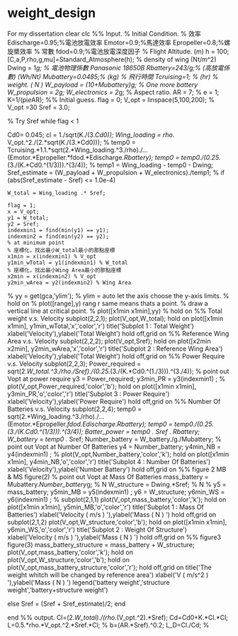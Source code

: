 # weight_design
For my dissertation
clear
clc
%% Input.
% Initial Condition.
% 效率
Edischarge=0.95;%電池放電效率
Emotor=0.9;%馬達效率
Epropeller=0.8;%螺旋槳效率
% 常數
fdod=0.9;%電池放電深度因子
% Flight Altitude. (m)
h = 100;
[C,a,P,rho,g,mu]=Standard_Atmosphere(h);
% density of wing (Nt/m^2)
Dwing = 1*g;
% 電池物理係數 Panasonic 18650B
Rbattery=243/g;%  (高放電係數) (Wh/Nt) 
Mubattery=0.0485;%  (kg) 
% 飛行時間 
Tcruising=1; % (hr)
% weight. ( N )
W_payload = (10+Mubattery)*g; % One more battery
W_propulsion = 2*g;
W_electronics = 2*g;
% Aspect ratio.
AR = 7;
%
e = 1;
K=1/(pi*e*AR);
%% Initial guess.
flag = 0;
 V_opt = linspace(5,100,200);
% V_opt =30
Sref = 3.0;

% Try Sref
while flag < 1
    
Cd0= 0.045;
cl = 1./sqrt(K./(3.*Cd0));
Wing_loading = rho.* V_opt.^2./(2.*sqrt(K./(3.*Cd0)));
%
temp0 = Tcruising.*1.1.*sqrt(2.*Wing_loading.^3./rho)./...
    (Emotor.*Epropeller.*fdod.*Edischarge.*Rbattery);
temp0 = temp0./(0.25.*(3./(K.*Cd0.^(1/3))).^(3/4));
%
temp1 = Wing_loading - temp0 - Dwing;
Sref_estimate = (W_payload + W_propulsion + W_electronics)./temp1;
%
if (abs(Sref_estimate - Sref) <= 1.0e-4)
    
    
    
    W_total = Wing_loading .* Sref;
    
    flag = 1;
    x = V_opt;
    y1 = W_total;
    y2 = Sref;
    indexmin1 = find(min(y1) == y1);
    indexmin2 = find(min(y2) == y2);
    % at minimum point
    % 座標化，找出最小W_total最小的那點座標
    x1min = x(indexmin1) % V_opt  
    y1min_wTotal = y1(indexmin1) % W_total
    % 座標化，找出最小Wing Area最小的那點座標
    x2min = x(indexmin2) % V_opt  
    y2min_wArea = y2(indexmin2) % Wing Area
%     yy = get(gca,'ylim'); %  ylim = auto let the axis choose the y-axis limits. 
%     hold on
%     plot([range],y) rang r same means thats a point.
%     draw a vertical line at critical point.
%     plot([x1min x1min],yy)
%     hold on
    %% Total weight v.s. Velocity
    subplot(2,2,1);
    plot(V_opt,W_total);
    hold on
    plot([x1min x1min], y1min_wTotal,'x','color','r')
    title('Subplot 1 : Total Weight')
    xlabel('Velocity'),ylabel('Total Weight')
    hold off,grid on
    %% Reference Wing Area v.s. Velocity
    subplot(2,2,2);
    plot(V_opt,Sref);
    hold on
    plot([x2min x2min], y2min_wArea,'x','color','r')
    title('Subplot 2 : Reference Wing Area')
    xlabel('Velocity'),ylabel('Total Weight')
    hold off,grid on
    %% Power Require v.s. Velocity
    subplot(2,2,3);
    Power_required = sqrt(2.*W_total.^3./rho./Sref)./(0.25.*(3./(K.*Cd0.^(1./3))).^(3./4));
    % point out Vopt at power require
    y3 = Power_required;
    y3min_PR = y3(indexmin1) ;
    %
    plot(V_opt,Power_required,'color','b');
    hold on
    plot([x1min x1min], y3min_PR,'o','color','r')
    title('Subplot 3 : Power Require')
    xlabel('Velocity'),ylabel('Power Require')
    hold off,grid on
    %% Number Of Batteries v.s. Velocity
    subplot(2,2,4);
    temp0 = sqrt(2.*Wing_loading.^3./rho)./...
    (Emotor.*Epropeller.*fdod.*Edischarge.*Rbattery);
    temp0 = temp0./(0.25.*(3./(K.*Cd0.^(1/3))).^(3/4));
    Batter_power = temp0 .* Sref .* Rbattery;
    W_battery = temp0 .* Sref;
    Number_battery = W_battery./g./Mubattery;
    % point out Vopt at Number Of Batteries
    y4 = Number_battery;
    y4min_NB = y4(indexmin1) ;
    %
    plot(V_opt,Number_battery,'color','k');
    hold on
    plot([x1min x1min], y4min_NB,'o','color','r')
    title('Subplot 4 : Number Of Batteries')
    xlabel('Velocity'),ylabel('Number Battery')
    hold off,grid on
    %% figure 2  MB & MS
    figure(2)
    % point out Vopt at Mass Of Batteries
    mass_battery = Mubattery.*Number_battery*g; % N
    W_structure = Dwing.*Sref; % N
    %
    y5 = mass_battery;
    y5min_MB = y5(indexmin1) ;
    y6 = W_structure;
    y6min_WS = y6(indexmin1) ;
    %
    subplot(2,1,1)
    plot(V_opt,mass_battery,'color','k');
    hold on
    plot([x1min x1min], y5min_MB,'o','color','r')
    title('Subplot 1 : Mass Of Batteries')
    xlabel('Velocity ( m/s ) '),ylabel('Mass ( N ) ')
    hold off,grid on
     subplot(2,1,2)
     plot(V_opt,W_structure,'color','b');
    hold on
    plot([x1min x1min], y6min_WS,'o','color','r')
    title('Subplot 2 :  Weight Of Structure')
    xlabel('Velocity ( m/s ) '),ylabel('Mass ( N ) ')
    hold off,grid on
    %% figure3
    figure(3)
    mass_battery_structure = mass_battery + W_structure;
    plot(V_opt,mass_battery,'color','k');
    hold on
    plot(V_opt,W_structure,'color','b');
    hold on
    plot(V_opt,mass_battery_structure,'color','r');
    hold off,grid on
    title('The weight whitch will be changed by reference area')
    xlabel('V ( m/s^2 ) '),ylabel('Mass ( N ) ')
    legend('battery weight','structure weight','battery+structure weight')

else 
   Sref = (Sref + Sref_estimate)/2;
end



end
%% output.
Cl=(2.*W_total)./(rho.*(V_opt.^2).*Sref);
Cd=Cd0+K.*Cl.*Cl;
L=0.5.*rho.*V_opt.^2.*Sref.*Cl;
% 
b=(AR.*Sref).^0.2;
L_D=Cl./Cd;
%
